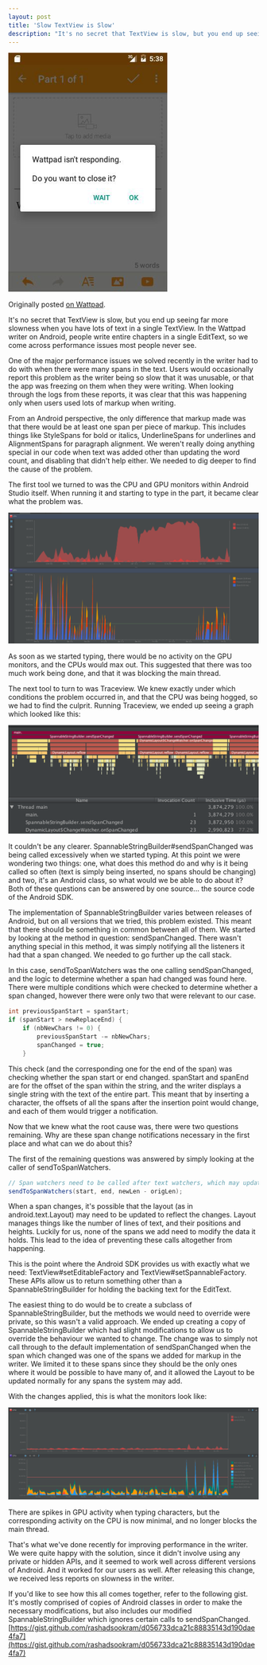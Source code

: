 ```yaml
---
layout: post
title: 'Slow TextView is Slow'
description: "It's no secret that TextView is slow, but you end up seeing far more slowness when you have lots of text in a single TextView. In the Wattpad writer on Android, people write entire chapters in a single EditText, so we come across performance issues most people never see."
---
```


![ANR in Wattpad writer](/assets/image/slow-textview-writer-anr.jpg)

Originally posted [on Wattpad](https://www.wattpad.com/245272242-adventures-in-androidland-slow-textview-is-slow).

It's no secret that TextView is slow, but you end up seeing far more slowness when you have lots of text in a single TextView. In the Wattpad writer on Android, people write entire chapters in a single EditText, so we come across performance issues most people never see.

One of the major performance issues we solved recently in the writer had to do with when there were many spans in the text. Users would occasionally report this problem as the writer being so slow that it was unusable, or that the app was freezing on them when they were writing. When looking through the logs from these reports, it was clear that this was happening only when users used lots of markup when writing.

From an Android perspective, the only difference that markup made was that there would be at least one span per piece of markup. This includes things like StyleSpans for bold or italics, UnderlineSpans for underlines and AlignmentSpans for paragraph alignment. We weren't really doing anything special in our code when text was added other than updating the word count, and disabling that didn't help either. We needed to dig deeper to find the cause of the problem.

The first tool we turned to was the CPU and GPU monitors within Android Studio itself. When running it and starting to type in the part, it became clear what the problem was.

[![GPU usage drops to 0 during high sustained CPU usage](/assets/image/slow-textview-profile-before.png)](/assets/image/slow-textview-profile-before.png)

As soon as we started typing, there would be no activity on the GPU monitors, and the CPUs would max out. This suggested that there was too much work being done, and that it was blocking the main thread.

The next tool to turn to was Traceview. We knew exactly under which conditions the problem occurred in, and that the CPU was being hogged, so we had to find the culprit. Running Traceview, we ended up seeing a graph which looked like this:

[![Flame chart of SpannableString#sendSpanChanged being called repeatedly](/assets/image/slow-textview-traceview.png)](/assets/image/slow-textview-traceview.png)

It couldn't be any clearer. SpannableStringBuilder#sendSpanChanged was being called excessively when we started typing. At this point we were wondering two things: one, what does this method do and why is it being called so often (text is simply being inserted, no spans should be changing) and two, it's an Android class, so what would we be able to do about it? Both of these questions can be answered by one source... the source code of the Android SDK.

The implementation of SpannableStringBuilder varies between releases of Android, but on all versions that we tried, this problem existed. This meant that there should be something in common between all of them. We started by looking at the method in question: sendSpanChanged. There wasn't anything special in this method, it was simply notifying all the listeners it had that a span changed. We needed to go further up the call stack.

In this case, sendToSpanWatchers was the one calling sendSpanChanged, and the logic to determine whether a span had changed was found here. There were multiple conditions which were checked to determine whether a span changed, however there were only two that were relevant to our case.

```java
int previousSpanStart = spanStart;
if (spanStart > newReplaceEnd) {
    if (nbNewChars != 0) {
        previousSpanStart -= nbNewChars;
        spanChanged = true;
    }
```

This check (and the corresponding one for the end of the span) was checking whether the span start or end changed. spanStart and spanEnd are for the offset of the span within the string, and the writer displays a single string with the text of the entire part. This meant that by inserting a character, the offsets of all the spans after the insertion point would change, and each of them would trigger a notification.

Now that we knew what the root cause was, there were two questions remaining. Why are these span change notifications necessary in the first place and what can we do about this?

The first of the remaining questions was answered by simply looking at the caller of sendToSpanWatchers.

```java
// Span watchers need to be called after text watchers, which may update the layout
sendToSpanWatchers(start, end, newLen - origLen);
```

When a span changes, it's possible that the layout (as in android.text.Layout) may need to be updated to reflect the changes. Layout manages things like the number of lines of text, and their positions and heights. Luckily for us, none of the spans we add need to modify the data it holds. This lead to the idea of preventing these calls altogether from happening.

This is the point where the Android SDK provides us with exactly what we need: TextView#setEditableFactory and TextView#setSpannableFactory. These APIs allow us to return something other than a SpannableStringBuilder for holding the backing text for the EditText.

The easiest thing to do would be to create a subclass of SpannableStringBuilder, but the methods we would need to override were private, so this wasn't a valid approach. We ended up creating a copy of SpannableStringBuilder which had slight modifications to allow us to override the behaviour we wanted to change. The change was to simply not call through to the default implementation of sendSpanChanged when the span which changed was one of the spans we added for markup in the writer. We limited it to these spans since they should be the only ones where it would be possible to have many of, and it allowed the Layout to be updated normally for any spans the system may add.

With the changes applied, this is what the monitors look like:

[![Low CPU and GPU usage with a few short spikes of GPU usage](/assets/image/slow-textview-profile-after.png)](/assets/image/slow-textview-profile-after.png)

There are spikes in GPU activity when typing characters, but the corresponding activity on the CPU is now minimal, and no longer blocks the main thread.

That's what we've done recently for improving performance in the writer. We were quite happy with the solution, since it didn't involve using any private or hidden APIs, and it seemed to work well across different versions of Android. And it worked for our users as well. After releasing this change, we received less reports on slowness in the writer.

If you'd like to see how this all comes together, refer to the following gist. It's mostly comprised of copies of Android classes in order to make the necessary modifications, but also includes our modified SpannableStringBuilder which ignores certain calls to sendSpanChanged. [https://gist.github.com/rashadsookram/d056733dca21c88835143d190dae4fa7](https://gist.github.com/rashadsookram/d056733dca21c88835143d190dae4fa7)
